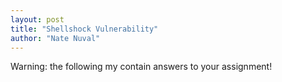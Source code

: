 ```yaml
---
layout: post
title: "Shellshock Vulnerability"
author: "Nate Nuval"
---
```


Warning: the following my contain answers to your assignment!
